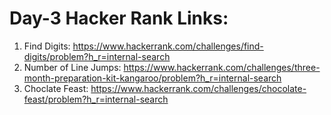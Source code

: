 # Day-3 Hacker Rank Links:

1. Find Digits: https://www.hackerrank.com/challenges/find-digits/problem?h_r=internal-search 
2. Number of Line Jumps: https://www.hackerrank.com/challenges/three-month-preparation-kit-kangaroo/problem?h_r=internal-search 
3. Choclate Feast: https://www.hackerrank.com/challenges/chocolate-feast/problem?h_r=internal-search 